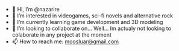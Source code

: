 - 👋 Hi, I’m @nazarire
- 👀 I’m interested in videogames, sci-fi novels and alternative rock
- 🌱 I’m currently learning game development and 3D modeling
- 💞️ I’m looking to collaborate on... Well... Im actualy not looking to colaborate in any project at the moment
- 📫 How to reach me: moosluar@gmail.com
